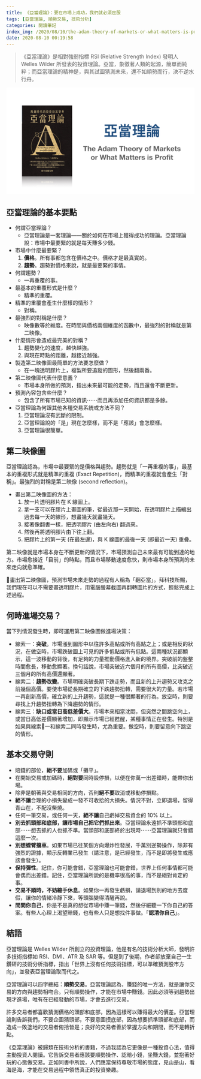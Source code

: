 ```yaml
---
title: 《亞當理論》：要在市場上成功，我們就必須屈服
tags: [亞當理論, 順勢交易, 技術分析]
categories: 閱讀筆記
index_img: /2020/08/10/the-adam-theory-of-markets-or-what-matters-is-profit/cover.jpg
date: 2020-08-10 00:19:58
---
```


> 《亞當理論》是相對強弱指標 RSI (Relative Strength Index) 發明人 Welles Wilder 所發表的投資理論。亞當，象徵著人類的起源，簡單而純粹；而亞當理論的精神是，與其試圖猜測未來，還不如順勢而行，決不逆水行舟。

![cover](/2020/08/10/the-adam-theory-of-markets-or-what-matters-is-profit/cover.jpg)

<!-- more -->

## 亞當理論的基本要點

* 何謂亞當理論？
  - 亞當理論是一套理論——關於如何在市場上獲得成功的理論。亞當理論說：市場中最要緊的就是每天賺多少錢。
* 市場中什麼最要緊？
  1. **價格**。所有事都包含在價格之中。價格才是最真實的。
  2. **趨勢**。趨勢對價格來說，就是最要緊的事情。
* 何謂趨勢？
  - 一再重覆的事。
* 最基本的重覆形式是什麼？
  - 精準的重覆。
* 精準的重覆會產生什麼樣的情形？
  - 對稱。
* 最強烈的對稱是什麼？
  - 映像數等於維度。在時間與價格兩個維度的函數中，最強烈的對稱就是第二映像。
* 什麼情形會造成最完美的對稱？
  1. 趨勢變化的速度，越快越強。
  2. 與現在時點的距離，越接近越強。
* 製造第二映像圖最簡單的方法要怎麼做？
  - 在一塊透明膠片上，複製所要追蹤的圖形，然後翻兩番。
* 第二映像圖代表什麼意義？
  - 市場本身所做的預測，指出未來最可能的走勢，而且還會不斷更新。
* 預測內容包含些什麼？
  - 包含了所有市場已知的資訊⋯⋯而且再添加任何資訊都是多餘。
* 亞當理論為何跟其他各種交易系統或方法不同？
  1. 亞當理論沒有武斷的限制。
  2. 亞當理論說的「是」現在怎麼樣，而不是「應該」會怎麼樣。
  3. 亞當理論很簡單。

## 第二映像圖

亞當理論認為，市場中最要緊的是價格與趨勢。趨勢就是「一再重複的事」，最基本的重複形式就是精準的重複 (Exact Repetition)，而精準的重複就會產生「對稱」。最強烈的對稱是第二映像 (second reflection)。

* 畫出第二映像圖的方法：
  1. 放一片透明膠片在 K 線圖上。
  2. 拿一支可以在膠片上畫圖的筆，從最近那一天開始，在透明膠片上描繪出過去每一天的線形，想畫幾天就畫幾天。
  3. 接著像翻書一樣，把透明膠片 (由左向右) 翻過來。
  4. 然後再將透明膠片由下往上翻。
  5. 把膠片上的第一天 (在最左邊)，與 K 線圖的最後一天 (即最近一天) 重疊。

第二映像就是市場本身在不斷更新的情況下，市場預測自己未來最有可能到達的地方。市場愈接近「目前」的時點，而且市場移動速度愈快，則市場本身所預測的未來走向就愈準確。

畫出第二映像圖，預測市場未來走勢的過程有人稱為「翻亞當」。拜科技所賜，我們現在可以不需要畫透明膠片，用電腦螢幕截圖再翻轉圖片的方式，輕鬆完成上述過程。

## 何時進場交易？

當下列情況發生時，即可運用第二映像圖做進場決策：

* 線索一：**突破**。市場漲到圖形中以往許多高點或所有高點之上；或是相反的狀況，在做空時，市場跌破圖上可見的許多低點或所有低點。這兩種狀況都顯示，這一波移動的背後，有足夠的力量推動價格進入新的境界。突破前的盤整時間愈長，移動愈顯著。換句話說，市場突破近六個月的所有高價，比突破近三個月的所有高價還顯著。
* 線索二：**趨勢改變**。市場明確突破長期下跌走勢，而且新的上升趨勢又攻克之前幾個高價。要使市場從長期確立的下跌趨勢扭轉，需要很大的力量。若市場一再創新高價，確立新的上升趨勢，這就是一種很顯著的行為。放空時，則要尋找上升趨勢扭轉為下降趨勢的情形。
* 線索三：**缺口或當日高低差價大**。市場本來相當沈悶，但突然之間跳空向上，或當日高低差價顯著增加，即顯示市場已經甦醒，某種事情正在發生。特別是如果與線索一和線索二同時發生時，尤為重要。做空時，則要留意向下跳空的情形。

## 基本交易守則

* 賠錢的部位，**絕不要**加碼或「攤平」。
* 在開始交易或加碼時，**絕對要**同時設停損，以便在你萬一出差錯時，能帶你出場。
* 除非是朝著與交易相同的方向，否則**絕不要**取消或移動停損點。
* **絕不讓**合理的小損失變成一發不可收拾的大損失。情況不對，立即退場，留得青山在，不配沒柴燒。
* 任何一筆交易，或任何一天，**絕不讓**自己虧掉交易資金的 10% 以上。
* **別去抓頭部和底部，讓市場自己把它們抓出來**。亞當理論永遠抓不準頭部和底部⋯⋯想去抓的人也抓不準。當頭部和底部終於出現時⋯⋯亞當理論就只會錯這麼一次。
* **別想螳臂擋車**。如果市場已往某個方向爆炸性發展，千萬別逆勢操作，除非有強烈的證據，顯示反轉業已發生（請注意，是已經發生，而不是即將發生或應該會發生）。
* **保持彈性**。記住，你可能會錯，亞當理論也可能會錯，世界上任何事情都可能會偶而出差錯。記住，亞當理論所說的是機率很高的事，而不是絕對肯定的事。
* **交易不順時，不妨縮手休息**。如果你一再發生虧損，請退場到別的地方去度假，讓你的情緒冷靜下來，等頭腦變得清醒再說。
* **問問你自己**，你是不是真的想從市場中賺一筆錢，然後仔細聽一下你自己的答案。有些人心理上渴望賠錢，也有些人只是想找件事做。「**認清你自己**」。

## 結語

亞當理論是 Welles Wilder 所創立的投資理論，他是有名的技術分析大師，發明許多技術指標如 RSI、DMI、ATR 及 SAR 等。但是到了後期，作者卻放棄自己一生鑽研的技術分析指標，指出「世界上沒有任何技術指標，可以準確預測股市方向」，並發表亞當理論取而代之。

亞當理論可以四字總結：**順勢交易**。亞當理論認為，賺錢的唯一方法，就是讓你交易的方向與趨勢相吻合。只有順勢操作，才能在市場中賺錢。因此必須等到趨勢出現才進場，唯有在已經發動的市場，才會去進行交易。

許多交易者都喜歡猜測價格的頭部和底部，因為這樣可以賺得最大的價差。亞當理論則告訴我們，不要企圖猜頭部，不要意圖摸底部，因為想要抓準頭部和底部，而造成一敗塗地的交易者俯拾皆是；良好的交易者善於掌握方向和期間，而不是轉折點。

《亞當理論》被歸類在技術分析的書籍，不過我認為它更像是一種投資心法，值得主動投資人閱讀。它告訴交易者應該要順勢操作、認賠小錢，坐賺大錢，並抱著好玩的心態做交易。正如同書中所說，人們應當保持尊敬市場的態度，見山是山，看海是海，才能在交易過程中領悟真正的投資樂趣。
